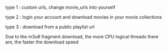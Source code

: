 type 1 : custom urls, change movie_urls into yourself

type 2 : login your account and download movies in your movie collections

type 3 : download from a public playlist url

Due to the m3u8 fragment download, the more CPU logical threads there are, the faster the download speed
